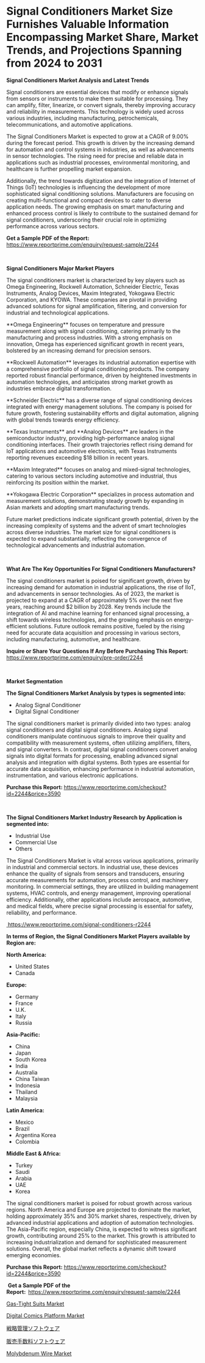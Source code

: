 <p><h1>Signal Conditioners Market Size Furnishes Valuable Information Encompassing Market Share, Market Trends, and Projections Spanning from 2024 to 2031</h1></p><p><strong>Signal Conditioners Market Analysis and Latest Trends</strong></p>
<p><p>Signal conditioners are essential devices that modify or enhance signals from sensors or instruments to make them suitable for processing. They can amplify, filter, linearize, or convert signals, thereby improving accuracy and reliability in measurements. This technology is widely used across various industries, including manufacturing, petrochemicals, telecommunications, and automotive applications.</p><p>The Signal Conditioners Market is expected to grow at a CAGR of 9.00% during the forecast period. This growth is driven by the increasing demand for automation and control systems in industries, as well as advancements in sensor technologies. The rising need for precise and reliable data in applications such as industrial processes, environmental monitoring, and healthcare is further propelling market expansion.</p><p>Additionally, the trend towards digitization and the integration of Internet of Things (IoT) technologies is influencing the development of more sophisticated signal conditioning solutions. Manufacturers are focusing on creating multi-functional and compact devices to cater to diverse application needs. The growing emphasis on smart manufacturing and enhanced process control is likely to contribute to the sustained demand for signal conditioners, underscoring their crucial role in optimizing performance across various sectors.</p></p>
<p><strong>Get a Sample PDF of the Report:&nbsp;</strong> <a href="https://www.reportprime.com/enquiry/request-sample/2244">https://www.reportprime.com/enquiry/request-sample/2244</a></p>
<p>&nbsp;</p>
<p><strong>Signal Conditioners Major Market Players</strong></p>
<p><p>The signal conditioners market is characterized by key players such as Omega Engineering, Rockwell Automation, Schneider Electric, Texas Instruments, Analog Devices, Maxim Integrated, Yokogawa Electric Corporation, and KYOWA. These companies are pivotal in providing advanced solutions for signal amplification, filtering, and conversion for industrial and technological applications.</p><p>**Omega Engineering** focuses on temperature and pressure measurement along with signal conditioning, catering primarily to the manufacturing and process industries. With a strong emphasis on innovation, Omega has experienced significant growth in recent years, bolstered by an increasing demand for precision sensors.</p><p>**Rockwell Automation** leverages its industrial automation expertise with a comprehensive portfolio of signal conditioning products. The company reported robust financial performance, driven by heightened investments in automation technologies, and anticipates strong market growth as industries embrace digital transformation.</p><p>**Schneider Electric** has a diverse range of signal conditioning devices integrated with energy management solutions. The company is poised for future growth, fostering sustainability efforts and digital automation, aligning with global trends towards energy efficiency.</p><p>**Texas Instruments** and **Analog Devices** are leaders in the semiconductor industry, providing high-performance analog signal conditioning interfaces. Their growth trajectories reflect rising demand for IoT applications and automotive electronics, with Texas Instruments reporting revenues exceeding $18 billion in recent years.</p><p>**Maxim Integrated** focuses on analog and mixed-signal technologies, catering to various sectors including automotive and industrial, thus reinforcing its position within the market.</p><p>**Yokogawa Electric Corporation** specializes in process automation and measurement solutions, demonstrating steady growth by expanding in Asian markets and adopting smart manufacturing trends.</p><p>Future market predictions indicate significant growth potential, driven by the increasing complexity of systems and the advent of smart technologies across diverse industries. The market size for signal conditioners is expected to expand substantially, reflecting the convergence of technological advancements and industrial automation.</p></p>
<p>&nbsp;</p>
<p><strong>What Are The Key Opportunities For Signal Conditioners Manufacturers?</strong></p>
<p><p>The signal conditioners market is poised for significant growth, driven by increasing demand for automation in industrial applications, the rise of IIoT, and advancements in sensor technologies. As of 2023, the market is projected to expand at a CAGR of approximately 5% over the next five years, reaching around $2 billion by 2028. Key trends include the integration of AI and machine learning for enhanced signal processing, a shift towards wireless technologies, and the growing emphasis on energy-efficient solutions. Future outlook remains positive, fueled by the rising need for accurate data acquisition and processing in various sectors, including manufacturing, automotive, and healthcare.</p></p>
<p><strong>Inquire or Share Your Questions If Any Before Purchasing This Report:</strong> <a href="https://www.reportprime.com/enquiry/pre-order/2244">https://www.reportprime.com/enquiry/pre-order/2244</a></p>
<p>&nbsp;</p>
<p><strong>Market Segmentation</strong></p>
<p><strong>The Signal Conditioners Market Analysis by types is segmented into:</strong></p>
<p><ul><li>Analog Signal Conditioner</li><li>Digital Signal Conditioner</li></ul></p>
<p><p>The signal conditioners market is primarily divided into two types: analog signal conditioners and digital signal conditioners. Analog signal conditioners manipulate continuous signals to improve their quality and compatibility with measurement systems, often utilizing amplifiers, filters, and signal converters. In contrast, digital signal conditioners convert analog signals into digital formats for processing, enabling advanced signal analysis and integration with digital systems. Both types are essential for accurate data acquisition, enhancing performance in industrial automation, instrumentation, and various electronic applications.</p></p>
<p><strong>Purchase this Report:&nbsp;</strong><a href="https://www.reportprime.com/checkout?id=2244&price=3590">https://www.reportprime.com/checkout?id=2244&price=3590</a></p>
<p>&nbsp;</p>
<p><strong>The Signal Conditioners Market Industry Research by Application is segmented into:</strong></p>
<p><ul><li>Industrial Use</li><li>Commercial Use</li><li>Others</li></ul></p>
<p><p>The Signal Conditioners Market is vital across various applications, primarily in industrial and commercial sectors. In industrial use, these devices enhance the quality of signals from sensors and transducers, ensuring accurate measurements for automation, process control, and machinery monitoring. In commercial settings, they are utilized in building management systems, HVAC controls, and energy management, improving operational efficiency. Additionally, other applications include aerospace, automotive, and medical fields, where precise signal processing is essential for safety, reliability, and performance.</p></p>
<p><a href="https://www.reportprime.com/signal-conditioners-r2244">&nbsp;https://www.reportprime.com/signal-conditioners-r2244</a></p>
<p><strong>In terms of Region, the Signal Conditioners Market Players available by Region are:</strong></p>
<p>
    <p> <strong> North America: </strong>
        <ul>
            <li>United States</li>
            <li>Canada</li>
        </ul>
        </p> 
    <p> <strong> Europe: </strong>
        <ul>
            <li>Germany</li>
            <li>France</li>
            <li>U.K.</li>
            <li>Italy</li>
            <li>Russia</li>
        </ul>
        </p> 
    <p> <strong> Asia-Pacific: </strong>
        <ul>
            <li>China</li>
            <li>Japan</li>
            <li>South Korea</li>
            <li>India</li>
            <li>Australia</li>
            <li>China Taiwan</li>
            <li>Indonesia</li>
            <li>Thailand</li>
            <li>Malaysia</li>
        </ul>
        </p> 
    <p> <strong> Latin America: </strong>
        <ul>
            <li>Mexico</li>
            <li>Brazil</li>
            <li>Argentina Korea</li>
            <li>Colombia</li>
        </ul>
        </p> 
    <p> <strong> Middle East & Africa: </strong>
        <ul>
            <li>Turkey</li>
            <li>Saudi</li>
            <li>Arabia</li>
            <li>UAE</li>
            <li>Korea</li>
        </ul>
    </p>
    </p>
<p><p>The signal conditioners market is poised for robust growth across various regions. North America and Europe are projected to dominate the market, holding approximately 35% and 30% market shares, respectively, driven by advanced industrial applications and adoption of automation technologies. The Asia-Pacific region, especially China, is expected to witness significant growth, contributing around 25% to the market. This growth is attributed to increasing industrialization and demand for sophisticated measurement solutions. Overall, the global market reflects a dynamic shift toward emerging economies.</p></p>
<p><strong>Purchase this Report: </strong><a href="https://www.reportprime.com/checkout?id=2244&price=3590">https://www.reportprime.com/checkout?id=2244&price=3590</a></p>
<p>&nbsp;<strong>Get a Sample PDF of the Report:&nbsp;&nbsp;</strong><a href="https://www.reportprime.com/enquiry/request-sample/2244">https://www.reportprime.com/enquiry/request-sample/2244</a></p>
<p><strong></strong></p>
<p><p><a href="https://medium.com/@teguhbavarian07_99894/global-gas-tight-suits-market-size-share-analysis-by-product-type-by-application-by-region-3679916b3915">Gas-Tight Suits Market</a></p><p><a href="https://issuu.com/reportprime-2/docs/digital-comics-platform-market-size_54a56053e810f5">Digital Comics Platform Market</a></p><p><a href="https://medium.com/@dfs4ff/%E5%B8%82%E5%A0%B4%E4%BA%88%E6%B8%AC%E3%81%AE%E5%A4%89%E5%8C%96-%E3%82%B0%E3%83%AD%E3%83%BC%E3%83%90%E3%83%AB%E6%88%A6%E7%95%A5%E7%AE%A1%E7%90%86%E3%82%BD%E3%83%95%E3%83%88%E3%82%A6%E3%82%A7%E3%82%A2%E5%B8%82%E5%A0%B4%E3%81%AE%E5%8B%95%E5%90%91%E3%81%A8%E4%BB%8A%E5%BE%8C%E3%81%AE%E3%83%88%E3%83%AC%E3%83%B3%E3%83%89-2024%E5%B9%B4-2031%E5%B9%B4-183294e681f1">戦略管理ソフトウェア</a></p><p><a href="https://medium.com/@kw8enloe/global-sales-commission-software%E5%B8%82%E5%A0%B4%E3%81%AE%E7%AF%84%E5%9B%B2%E3%81%AB%E9%96%A2%E3%81%99%E3%82%8B%E8%A9%B3%E7%B4%B0%E3%81%AA%E5%88%86%E6%9E%90%E3%81%A8-2024%E5%B9%B4%E3%81%8B%E3%82%892031%E5%B9%B4%E3%81%BE%E3%81%A7%E3%81%AE%E6%9C%9F%E9%96%93%E3%81%AB%E4%BA%88%E6%B8%AC%E3%81%95%E3%82%8C%E3%82%8B12-7-%E3%81%AEcagr%E3%81%AE%E6%80%A5%E6%88%90%E9%95%B7-eae786ebd55f">販売手数料ソフトウェア</a></p><p><a href="https://www.linkedin.com/pulse/global-molybdenum-wire-market-exploring-share-trends-s0yoc?trackingId=Lxq1gd%2F6TDal2Xkwy1Lu6Q%3D%3D">Molybdenum Wire Market</a></p></p>